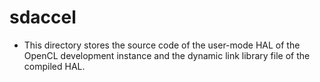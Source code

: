 
# sdaccel

* This directory stores the source code of the user-mode HAL of the OpenCL development instance and the dynamic link library file of the compiled HAL.

